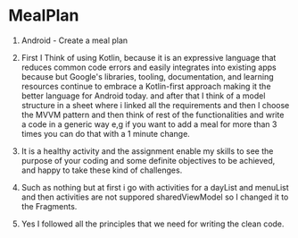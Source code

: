 # MealPlan

1) Android - Create a meal plan

2) First I Think of using Kotlin, because it is an expressive language that reduces common code errors and easily integrates into existing apps because but Google's libraries, tooling, documentation, and learning resources continue to embrace a Kotlin-first approach making it the better language for Android today. and after that I think of a model structure in a sheet where i linked all the requirements and then I choose the MVVM pattern and then think of rest of the functionalities and write a code in a generic way e,g if you want to add a meal for more than 3 times you can do that with a 1 minute change. 

3) It is a healthy activity and the assignment enable my skills to see the purpose of your coding and some definite objectives to be achieved, and happy to take these kind of challenges.

4) Such as nothing but at first i go with activities for a dayList and menuList and then activities are not suppored sharedViewModel so I changed it to the Fragments.

5) Yes I followed all the principles that we need for writing the clean code.
